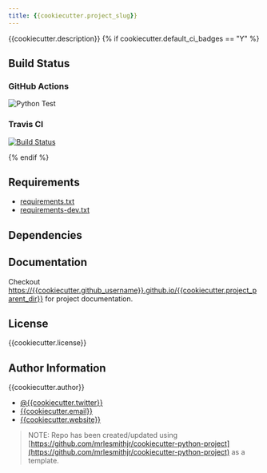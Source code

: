 ```yaml
---
title: {{cookiecutter.project_slug}}
---
```


{{cookiecutter.description}}
{% if cookiecutter.default_ci_badges == "Y" %}

## Build Status

### GitHub Actions

![Python Test](https://github.com/{{cookiecutter.github_username}}/{{cookiecutter.project_parent_dir}}/workflows/Python%20Test/badge.svg)

### Travis CI

[![Build Status](https://travis-ci.org/{{cookiecutter.travis_username}}/{{cookiecutter.project_parent_dir}}.svg?branch=master)](https://travis-ci.org/{{cookiecutter.travis_username}}/{{cookiecutter.project_parent_dir}})

{% endif %}

## Requirements

- [requirements.txt](requirements.txt)
- [requirements-dev.txt](requirements-dev.txt)

## Dependencies

## Documentation

Checkout [https://{{cookiecutter.github_username}}.github.io/{{cookiecutter.project_parent_dir}}](https://{{cookiecutter.github_username}}.github.io/{{cookiecutter.project_parent_dir}}) for project documentation.

## License

{{cookiecutter.license}}

## Author Information

{{cookiecutter.author}}

- [@{{cookiecutter.twitter}}](https://twitter.com/{{cookiecutter.twitter}})
- [{{cookiecutter.email}}](mailto:{{cookiecutter.email}})
- [{{cookiecutter.website}}]({{cookiecutter.website}})

> NOTE: Repo has been created/updated using [https://github.com/mrlesmithjr/cookiecutter-python-project](https://github.com/mrlesmithjr/cookiecutter-python-project) as a template.
